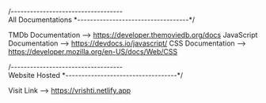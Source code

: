 /*-----------------------------------*\
           All Documentations
\*-----------------------------------*/

TMDb Documentation --> https://developer.themoviedb.org/docs
JavaScript Documentation --> https://devdocs.io/javascript/
CSS Documentation --> https://developer.mozilla.org/en-US/docs/Web/CSS


/*-----------------------------------*\
           Website Hosted
\*-----------------------------------*/

Visit Link --> https://vrishti.netlify.app
